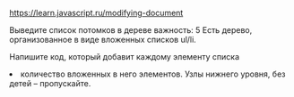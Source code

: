 
https://learn.javascript.ru/modifying-document

Выведите список потомков в дереве
важность: 5
Есть дерево, организованное в виде вложенных списков ul/li.

Напишите код, который добавит каждому элементу списка <li> количество вложенных в него элементов. Узлы нижнего уровня, без детей – пропускайте.